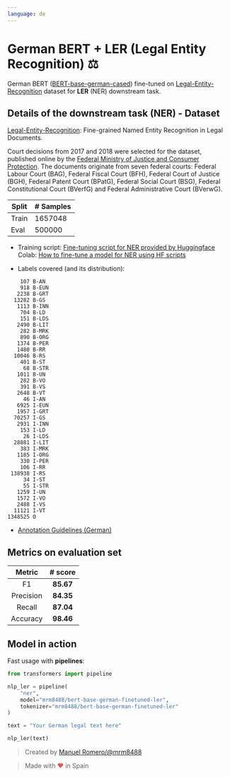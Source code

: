 ```yaml
---
language: de
---
```


# German BERT + LER (Legal Entity Recognition) ⚖️

German BERT ([BERT-base-german-cased](https://huggingface.co/bert-base-german-cased)) fine-tuned on [Legal-Entity-Recognition](https://github.com/elenanereiss/Legal-Entity-Recognition) dataset for **LER** (NER) downstream task.

## Details of the downstream task (NER) - Dataset

[Legal-Entity-Recognition](https://github.com/elenanereiss/Legal-Entity-Recognition): Fine-grained Named Entity Recognition in Legal Documents.

Court decisions from 2017 and 2018 were selected for the dataset, published online by the [Federal Ministry of Justice and Consumer Protection](http://www.rechtsprechung-im-internet.de). The documents originate from seven federal courts: Federal Labour Court (BAG), Federal Fiscal Court (BFH), Federal Court of Justice (BGH), Federal Patent Court (BPatG), Federal Social Court (BSG), Federal Constitutional Court (BVerfG) and Federal Administrative Court (BVerwG). 


|  Split             | # Samples |
| ---------------------- | ----- |
| Train                  | 1657048 |
| Eval                    | 500000 |

- Training script: [Fine-tuning script for NER provided by Huggingface](https://github.com/huggingface/transformers/blob/master/examples/token-classification/run_ner_old.py)
Colab: [How to fine-tune a model for NER using HF scripts](https://colab.research.google.com/drive/156Qrd7NsUHwA3nmQ6gXdZY0NzOvqk9AT?usp=sharing)

- Labels covered (and its distribution):

```
    107 B-AN
    918 B-EUN
   2238 B-GRT
  13282 B-GS
   1113 B-INN
    704 B-LD
    151 B-LDS
   2490 B-LIT
    282 B-MRK
    890 B-ORG
   1374 B-PER
   1480 B-RR
  10046 B-RS
    401 B-ST
     68 B-STR
   1011 B-UN
    282 B-VO
    391 B-VS
   2648 B-VT
     46 I-AN
   6925 I-EUN
   1957 I-GRT
  70257 I-GS
   2931 I-INN
    153 I-LD
     26 I-LDS
  28881 I-LIT
    383 I-MRK
   1185 I-ORG
    330 I-PER
    106 I-RR
 138938 I-RS
     34 I-ST
     55 I-STR
   1259 I-UN
   1572 I-VO
   2488 I-VS
  11121 I-VT
1348525 O
```
- [Annotation Guidelines (German)](https://github.com/elenanereiss/Legal-Entity-Recognition/blob/master/docs/Annotationsrichtlinien.pdf)


## Metrics on evaluation set

|                                                      Metric                                                       |  # score  |
| :------------------------------------------------------------------------------------: | :-------: |
| F1                                       | **85.67**  
| Precision                                | **84.35** | 
| Recall                                   | **87.04** | 
| Accuracy                                 | **98.46** |

## Model in action

Fast usage with **pipelines**:

```python
from transformers import pipeline

nlp_ler = pipeline(
    "ner",
    model="mrm8488/bert-base-german-finetuned-ler",
    tokenizer="mrm8488/bert-base-german-finetuned-ler"
)

text = "Your German legal text here"

nlp_ler(text)

```

> Created by [Manuel Romero/@mrm8488](https://twitter.com/mrm8488)

> Made with <span style="color: #e25555;">&hearts;</span> in Spain
